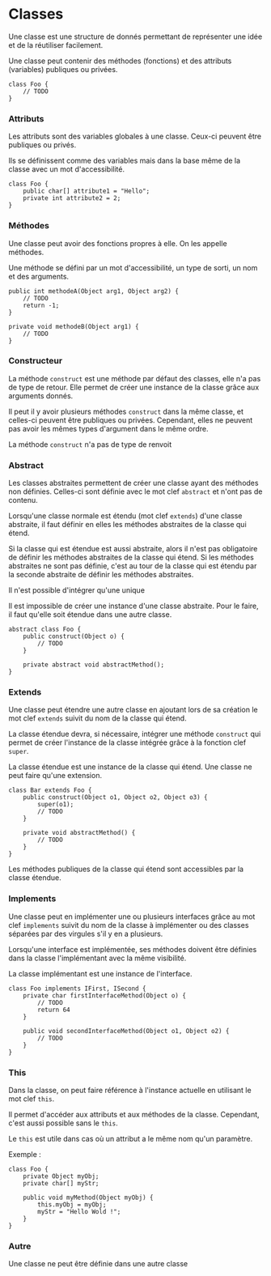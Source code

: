 # Classes

Une classe est une structure de donnés permettant de représenter une idée et de la réutiliser facilement.

Une classe peut contenir des méthodes (fonctions) et des attributs (variables) publiques ou privées.

```base
class Foo {
    // TODO
}
```

### Attributs

Les attributs sont des variables globales à une classe.
Ceux-ci peuvent être publiques ou privés.

Ils se définissent comme des variables mais dans la base même de la classe avec un mot d'accessibilité.

```base
class Foo {
    public char[] attribute1 = "Hello";
    private int attribute2 = 2;
}
```

### Méthodes

Une classe peut avoir des fonctions propres à elle. On les appelle méthodes.

Une méthode se défini par un mot d'accessibilité, un type de sorti, un nom et des arguments.

```base
public int methodeA(Object arg1, Object arg2) {
    // TODO
    return -1;
}

private void methodeB(Object arg1) {
    // TODO
}
```

### Constructeur

La méthode `construct` est une méthode par défaut des classes, elle n'a pas de type de retour.
Elle permet de créer une instance de la classe grâce aux arguments donnés.

Il peut il y avoir plusieurs méthodes `construct` dans la même classe, et celles-ci peuvent être publiques ou privées.
Cependant, elles ne peuvent pas avoir les mêmes types d'argument dans le même ordre.

La méthode `construct` n'a pas de type de renvoit

### Abstract

Les classes abstraites permettent de créer une classe ayant des méthodes non définies.
Celles-ci sont définie avec le mot clef `abstract` et n'ont pas de contenu.

Lorsqu'une classe normale est étendu (mot clef `extends`) d'une classe abstraite, il faut définir en elles les méthodes abstraites de la classe qui étend.

Si la classe qui est étendue est aussi abstraite, alors il n'est pas obligatoire de définir les méthodes abstraites de la classe qui étend.
Si les méthodes abstraites ne sont pas définie, c'est au tour de la classe qui est étendu par la seconde abstraite de définir les méthodes abstraites.

Il n'est possible d'intégrer qu'une unique 

Il est impossible de créer une instance d'une classe abstraite. Pour le faire, il faut qu'elle soit étendue dans une autre classe.

```base
abstract class Foo {
    public construct(Object o) {
        // TODO
    }
    
    private abstract void abstractMethod();
}
```

### Extends

Une classe peut étendre une autre classe en ajoutant lors de sa création le mot clef `extends` suivit du nom de la classe qui étend.

La classe étendue devra, si nécessaire, intégrer une méthode `construct` qui permet de créer l'instance de la classe intégrée grâce à la fonction clef `super`.

La classe étendue est une instance de la classe qui étend. Une classe ne peut faire qu'une extension.

```base
class Bar extends Foo {
    public construct(Object o1, Object o2, Object o3) {
        super(o1);
        // TODO
    }
    
    private void abstractMethod() {
        // TODO
    }
}
```

Les méthodes publiques de la classe qui étend sont accessibles par la classe étendue.

### Implements

Une classe peut en implémenter une ou plusieurs interfaces grâce au mot clef `implements` suivit du nom de la classe à implémenter ou des classes séparées par des virgules s'il y en a plusieurs.

Lorsqu'une interface est implémentée, ses méthodes doivent être définies dans la classe l'implémentant avec la même visibilité.

La classe implémentant est une instance de l'interface.

```base
class Foo implements IFirst, ISecond {
    private char firstInterfaceMethod(Object o) {
        // TODO
        return 64
    }
    
    public void secondInterfaceMethod(Object o1, Object o2) {
        // TODO
    }
}
```

### This

Dans la classe, on peut faire référence à l'instance actuelle en utilisant le mot clef `this`.

Il permet d'accéder aux attributs et aux méthodes de la classe. Cependant, c'est aussi possible sans le `this`.

Le `this` est utile dans cas où un attribut a le même nom qu'un paramètre.

Exemple :
```base
class Foo {
    private Object myObj;
    private char[] myStr;
    
    public void myMethod(Object myObj) {
        this.myObj = myObj;
        myStr = "Hello Wold !";
    }
}
```

### Autre

Une classe ne peut être définie dans une autre classe